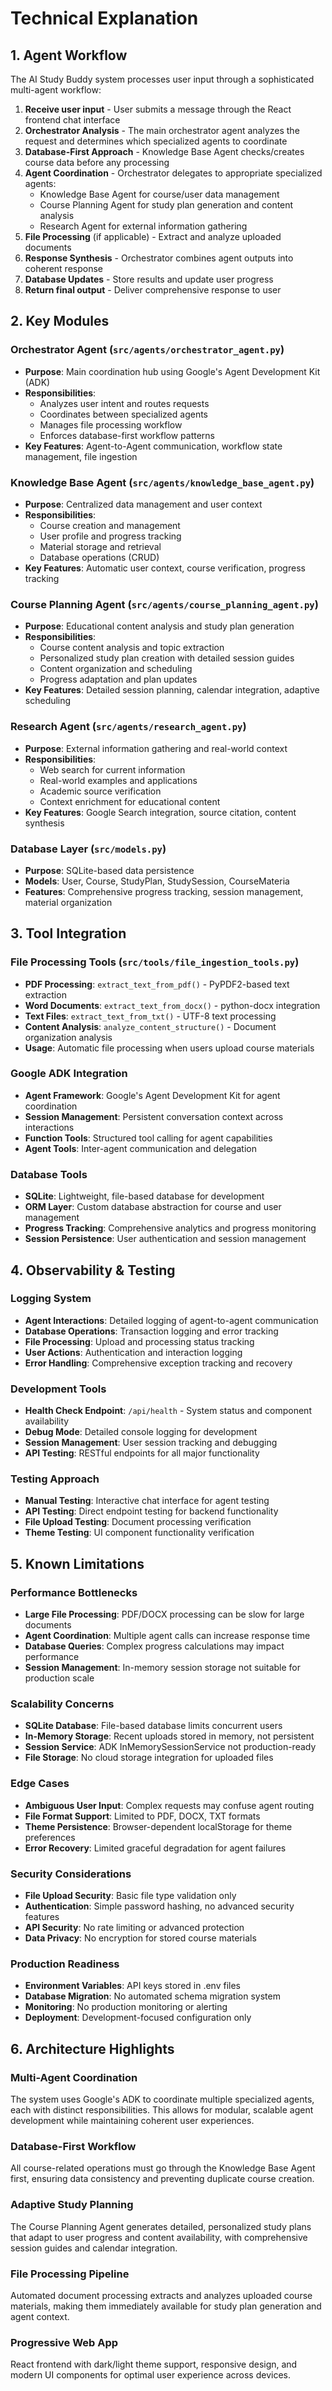 # Technical Explanation

## 1. Agent Workflow

The AI Study Buddy system processes user input through a sophisticated multi-agent workflow:

1. **Receive user input** - User submits a message through the React frontend chat interface
2. **Orchestrator Analysis** - The main orchestrator agent analyzes the request and determines which specialized agents to coordinate
3. **Database-First Approach** - Knowledge Base Agent checks/creates course data before any processing
4. **Agent Coordination** - Orchestrator delegates to appropriate specialized agents:
   - Knowledge Base Agent for course/user data management
   - Course Planning Agent for study plan generation and content analysis
   - Research Agent for external information gathering
5. **File Processing** (if applicable) - Extract and analyze uploaded documents
6. **Response Synthesis** - Orchestrator combines agent outputs into coherent response
7. **Database Updates** - Store results and update user progress
8. **Return final output** - Deliver comprehensive response to user

## 2. Key Modules

### **Orchestrator Agent** (`src/agents/orchestrator_agent.py`)
- **Purpose**: Main coordination hub using Google's Agent Development Kit (ADK)
- **Responsibilities**: 
  - Analyzes user intent and routes requests
  - Coordinates between specialized agents
  - Manages file processing workflow
  - Enforces database-first workflow patterns
- **Key Features**: Agent-to-Agent communication, workflow state management, file ingestion

### **Knowledge Base Agent** (`src/agents/knowledge_base_agent.py`)
- **Purpose**: Centralized data management and user context
- **Responsibilities**:
  - Course creation and management
  - User profile and progress tracking
  - Material storage and retrieval
  - Database operations (CRUD)
- **Key Features**: Automatic user context, course verification, progress tracking

### **Course Planning Agent** (`src/agents/course_planning_agent.py`)
- **Purpose**: Educational content analysis and study plan generation
- **Responsibilities**:
  - Course content analysis and topic extraction
  - Personalized study plan creation with detailed session guides
  - Content organization and scheduling
  - Progress adaptation and plan updates
- **Key Features**: Detailed session planning, calendar integration, adaptive scheduling

### **Research Agent** (`src/agents/research_agent.py`)
- **Purpose**: External information gathering and real-world context
- **Responsibilities**:
  - Web search for current information
  - Real-world examples and applications
  - Academic source verification
  - Context enrichment for educational content
- **Key Features**: Google Search integration, source citation, content synthesis

### **Database Layer** (`src/models.py`)
- **Purpose**: SQLite-based data persistence
- **Models**: User, Course, StudyPlan, StudySession, CourseMateria
- **Features**: Comprehensive progress tracking, session management, material organization

## 3. Tool Integration

### **File Processing Tools** (`src/tools/file_ingestion_tools.py`)
- **PDF Processing**: `extract_text_from_pdf()` - PyPDF2-based text extraction
- **Word Documents**: `extract_text_from_docx()` - python-docx integration
- **Text Files**: `extract_text_from_txt()` - UTF-8 text processing
- **Content Analysis**: `analyze_content_structure()` - Document organization analysis
- **Usage**: Automatic file processing when users upload course materials

### **Google ADK Integration**
- **Agent Framework**: Google's Agent Development Kit for agent coordination
- **Session Management**: Persistent conversation context across interactions
- **Function Tools**: Structured tool calling for agent capabilities
- **Agent Tools**: Inter-agent communication and delegation

### **Database Tools**
- **SQLite**: Lightweight, file-based database for development
- **ORM Layer**: Custom database abstraction for course and user management
- **Progress Tracking**: Comprehensive analytics and progress monitoring
- **Session Persistence**: User authentication and session management

## 4. Observability & Testing

### **Logging System**
- **Agent Interactions**: Detailed logging of agent-to-agent communication
- **Database Operations**: Transaction logging and error tracking
- **File Processing**: Upload and processing status tracking
- **User Actions**: Authentication and interaction logging
- **Error Handling**: Comprehensive exception tracking and recovery

### **Development Tools**
- **Health Check Endpoint**: `/api/health` - System status and component availability
- **Debug Mode**: Detailed console logging for development
- **Session Management**: User session tracking and debugging
- **API Testing**: RESTful endpoints for all major functionality

### **Testing Approach**
- **Manual Testing**: Interactive chat interface for agent testing
- **API Testing**: Direct endpoint testing for backend functionality
- **File Upload Testing**: Document processing verification
- **Theme Testing**: UI component functionality verification

## 5. Known Limitations

### **Performance Bottlenecks**
- **Large File Processing**: PDF/DOCX processing can be slow for large documents
- **Agent Coordination**: Multiple agent calls can increase response time
- **Database Queries**: Complex progress calculations may impact performance
- **Session Management**: In-memory session storage not suitable for production scale

### **Scalability Concerns**
- **SQLite Database**: File-based database limits concurrent users
- **In-Memory Storage**: Recent uploads stored in memory, not persistent
- **Session Service**: ADK InMemorySessionService not production-ready
- **File Storage**: No cloud storage integration for uploaded files

### **Edge Cases**
- **Ambiguous User Input**: Complex requests may confuse agent routing
- **File Format Support**: Limited to PDF, DOCX, TXT formats
- **Theme Persistence**: Browser-dependent localStorage for theme preferences
- **Error Recovery**: Limited graceful degradation for agent failures

### **Security Considerations**
- **File Upload Security**: Basic file type validation only
- **Authentication**: Simple password hashing, no advanced security features
- **API Security**: No rate limiting or advanced protection
- **Data Privacy**: No encryption for stored course materials

### **Production Readiness**
- **Environment Variables**: API keys stored in .env files
- **Database Migration**: No automated schema migration system
- **Monitoring**: No production monitoring or alerting
- **Deployment**: Development-focused configuration only

## 6. Architecture Highlights

### **Multi-Agent Coordination**
The system uses Google's ADK to coordinate multiple specialized agents, each with distinct responsibilities. This allows for modular, scalable agent development while maintaining coherent user experiences.

### **Database-First Workflow**
All course-related operations must go through the Knowledge Base Agent first, ensuring data consistency and preventing duplicate course creation.

### **Adaptive Study Planning**
The Course Planning Agent generates detailed, personalized study plans that adapt to user progress and content availability, with comprehensive session guides and calendar integration.

### **File Processing Pipeline**
Automated document processing extracts and analyzes uploaded course materials, making them immediately available for study plan generation and agent context.

### **Progressive Web App**
React frontend with dark/light theme support, responsive design, and modern UI components for optimal user experience across devices.
